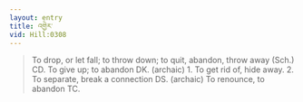 ```yaml
---
layout: entry
title: འགྱེར་
vid: Hill:0308
---
```

> To drop, or let fall; to throw down; to quit, abandon, throw away (Sch.) CD. To give up; to abandon DK. (archaic) 1. To get rid of, hide away. 2. To separate, break a connection DS. (archaic) To renounce, to abandon TC.
